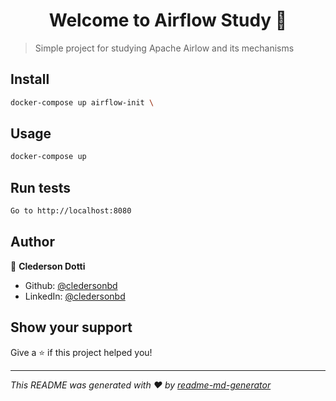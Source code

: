 <h1 align="center">Welcome to Airflow Study 👋</h1>
<p>
</p>

> Simple project for studying Apache Airlow and its mechanisms

## Install

```sh
docker-compose up airflow-init \
```

## Usage

```sh
docker-compose up
```

## Run tests

```sh
Go to http://localhost:8080
```

## Author

👤 **Clederson Dotti**

* Github: [@cledersonbd](https://github.com/cledersonbd)
* LinkedIn: [@cledersonbd](https://linkedin.com/in/cledersonbd)

## Show your support

Give a ⭐️ if this project helped you!

***
_This README was generated with ❤️ by [readme-md-generator](https://github.com/kefranabg/readme-md-generator)_